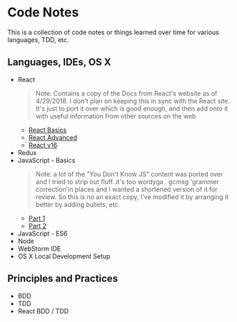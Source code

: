# Code Notes

This is a collection of code notes or things learned over time for various languages, TDD, etc.

## Languages, IDEs, OS X

- React
    >  Note: Contains a copy of the Docs from React's website as of 4/29/2018.  I don't plan on keeping this in sync with the React site.  It's just to port it over which is good enough, and then add onto it with useful information from other sources on the web
    - [React Basics](react-basics.md)
    - [React Advanced](react-advanced.md)
    - [React v16](react-v16.md)
- Redux
- JavaScript - Basics
  >  Note: a lot of the "You Don't Know JS" content was ported over and I tried to strip out fluff..it's too wordyga .
   gcmsg 'grammer correction'in places and I wanted a shortened version of it for review.  So this is no an exact copy, I've modified it by arranging it better by adding bullets, etc.
    - [Part 1](js-basics-notes.md)
    - [Part 2](js-basics-notes-2.md)
- JavaScript - ES6
- Node
- WebStorm IDE
- OS X Local Development Setup

## Principles and Practices
- BDD
- TDD
- React BDD / TDD